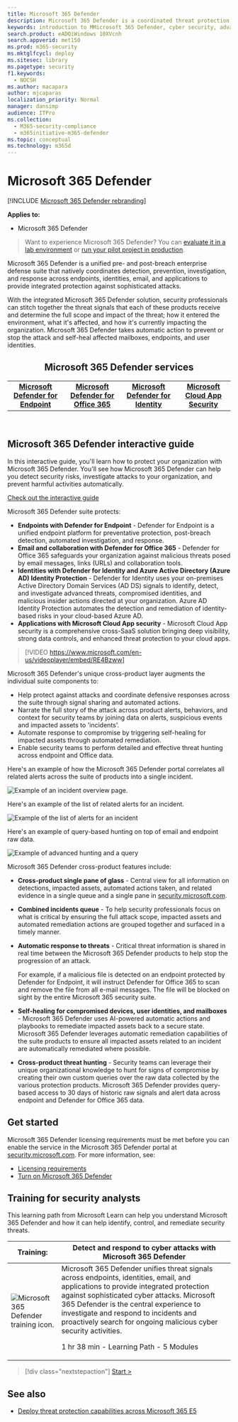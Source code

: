 ```yaml
---
title: Microsoft 365 Defender
description: Microsoft 365 Defender is a coordinated threat protection solution designed to protect devices, identity, data and applications
keywords: introduction to MMicrosoft 365 Defender, cyber security, advanced persistent threat, enterprise security, devices, device, identity, users, data, applications, incidents, automated investigation and remediation, advanced hunting
search.product: eADQiWindows 10XVcnh
search.appverid: met150
ms.prod: m365-security
ms.mktglfcycl: deploy
ms.sitesec: library
ms.pagetype: security
f1.keywords: 
  - NOCSH
ms.author: macapara
author: mjcaparas
localization_priority: Normal
manager: dansimp
audience: ITPro
ms.collection: 
  - M365-security-compliance
  - m365initiative-m365-defender
ms.topic: conceptual
ms.technology: m365d
---
```


# Microsoft 365 Defender

[!INCLUDE [Microsoft 365 Defender rebranding](../includes/microsoft-defender.md)]


**Applies to:**
- Microsoft 365 Defender

> Want to experience Microsoft 365 Defender? You can [evaluate it in a lab environment](m365d-evaluation.md?ocid=cx-docs-MTPtriallab) or [run your pilot project in production](m365d-pilot.md?ocid=cx-evalpilot).
>

Microsoft 365 Defender is a unified pre- and post-breach enterprise defense suite that natively coordinates detection, prevention, investigation, and response across endpoints, identities, email, and applications to provide integrated protection against sophisticated attacks.

With the integrated Microsoft 365 Defender solution, security professionals can stitch together the threat signals that each of these products receive and determine the full scope and impact of the threat; how it entered the environment, what it's affected, and how it's currently impacting the organization. Microsoft 365 Defender takes automatic action to prevent or stop the attack and self-heal affected mailboxes, endpoints, and user identities.  


<center><h2>Microsoft 365 Defender services</center></h2>
<table><tr><td><center><b><a href="/microsoft-365/security/defender-endpoint/microsoft-defender-endpoint"><b>Microsoft Defender for Endpoint</b></center></a></td>
<td><center><b><a href="/microsoft-365/security/office-365-security/overview"><b>Microsoft Defender for Office 365</b></center></a></td>
<td><center><b><a href="/defender-for-identity/"><b>Microsoft Defender for Identity</b></a></center></td>
<td><center><b><a href="/cloud-app-security/"><b>Microsoft Cloud App Security</b></a></center></td>
</tr>
</table>
<br>

## Microsoft 365 Defender interactive guide

In this interactive guide, you'll learn how to protect your organization with Microsoft 365 Defender. You'll see how Microsoft 365 Defender can help you detect security risks, investigate attacks to your organization, and prevent harmful activities automatically.

[Check out the interactive guide](https://aka.ms/M365Defender-InteractiveGuide)



Microsoft 365 Defender suite protects: 
- **Endpoints with Defender for Endpoint** - Defender for Endpoint is a unified endpoint platform for preventative protection, post-breach detection, automated investigation, and response. 
- **Email and collaboration with Defender for Office 365** - Defender for Office 365 safeguards your organization against malicious threats posed by email messages, links (URLs) and collaboration tools. 
- **Identities with  Defender for Identity and Azure Active Directory (Azure AD) Identity Protection** - Defender for Identity uses your on-premises Active Directory Domain Services (AD DS) signals to identify, detect, and investigate advanced threats, compromised identities, and malicious insider actions directed at your organization. Azure AD Identity Protection automates the detection and remediation of identity-based risks in your cloud-based Azure AD.
- **Applications with Microsoft Cloud App security** - Microsoft Cloud App security is a comprehensive cross-SaaS solution bringing deep visibility, strong data controls, and enhanced threat protection to your cloud apps. 

>[!VIDEO https://www.microsoft.com/en-us/videoplayer/embed/RE4Bzww] 

Microsoft 365 Defender's unique cross-product layer augments the individual suite components to:

- Help protect against attacks and coordinate defensive responses across the suite through signal sharing and automated actions.
- Narrate the full story of the attack across product alerts, behaviors, and context for security teams by joining data on alerts, suspicious events and impacted assets to 'incidents'.
- Automate response to compromise by triggering self-healing for impacted assets through automated remediation.
- Enable security teams to perform detailed and effective threat hunting across endpoint and Office data.

Here's an example of how the Microsoft 365 Defender portal correlates all related alerts across the suite of products into a single incident.

![Example of an incident overview page.](../../media/overview-incident.png) <br>

Here's an example of the list of related alerts for an incident.

![Example of the list of alerts for an incident](../../media/incident-list.png)<br>

Here's an example of query-based hunting on top of email and endpoint raw data.

![Example of advanced hunting and a query](../../media/advanced-hunting.png)<br>

Microsoft 365 Defender cross-product features include: 

- **Cross-product single pane of glass** - Central view for all information on detections, impacted assets, automated actions taken, and related evidence in a single queue and a single pane in [security.microsoft.com](https://security.microsoft.com). 
- **Combined incidents queue** - To help security professionals focus on what is critical by ensuring the full attack scope, impacted assets and automated remediation actions are grouped together and surfaced in a timely manner. 
- **Automatic response to threats** - Critical threat information is shared in real time between the Microsoft 365 Defender products to help stop the progression of an attack. 

   For example, if a malicious file is detected on an endpoint protected by Defender for Endpoint, it will instruct Defender for Office 365 to scan and remove the file from all e-mail messages. The file will be blocked on sight by the entire Microsoft 365 security suite.
- **Self-healing for compromised devices, user identities, and mailboxes** - Microsoft 365 Defender uses AI-powered automatic actions and playbooks to remediate impacted assets back to a secure state. Microsoft 365 Defender leverages automatic remediation capabilities of the suite products to ensure all impacted assets related to an incident are automatically remediated where possible.
- **Cross-product threat hunting** - Security teams can leverage their unique organizational knowledge to hunt for signs of compromise by creating their own custom queries over the raw data collected by the various protection products. Microsoft 365 Defender provides query-based access to 30 days of historic raw signals and alert data across endpoint and Defender for Office 365 data. 

## Get started

Microsoft 365 Defender licensing requirements must be met before you can enable the service in the Microsoft 365 Defender portal at [security.microsoft.com](https://security.microsoft.com). For more information, see:

- [Licensing requirements](prerequisites.md#licensing-requirements)
- [Turn on Microsoft 365 Defender](m365d-enable.md)

## Training for security analysts

This learning path from Microsoft Learn can help you understand Microsoft 365 Defender and how it can help identify, control, and remediate security threats.

|Training:|Detect and respond to cyber attacks with Microsoft 365 Defender|
|---|---|
|![Microsoft 365 Defender training icon.](../media/microsoft-365-defender/m365-defender-training.png)|Microsoft 365 Defender unifies threat signals across endpoints, identities, email, and applications to provide integrated protection against sophisticated cyber attacks. Microsoft 365 Defender is the central experience to investigate and respond to incidents and proactively search for ongoing malicious cyber security activities.<p> 1 hr 38 min - Learning Path - 5 Modules|

> [!div class="nextstepaction"]
> [Start >](/learn/paths/defender-detect-respond/)


## See also
- [Deploy threat protection capabilities across Microsoft 365 E5](/microsoft-365/solutions/deploy-threat-protection)
